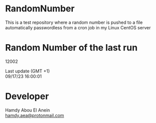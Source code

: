 # RandomNumber    
This is a test repository where a random number is pushed to a file automatically passwordless from a cron job in my Linux CentOS server    
# Random Number of the last run   
12002
      
Last update (GMT +1)    
09/17/23 16:00:01
# Developer    
Hamdy Abou El Anein   
hamdy.aea@protonmail.com
